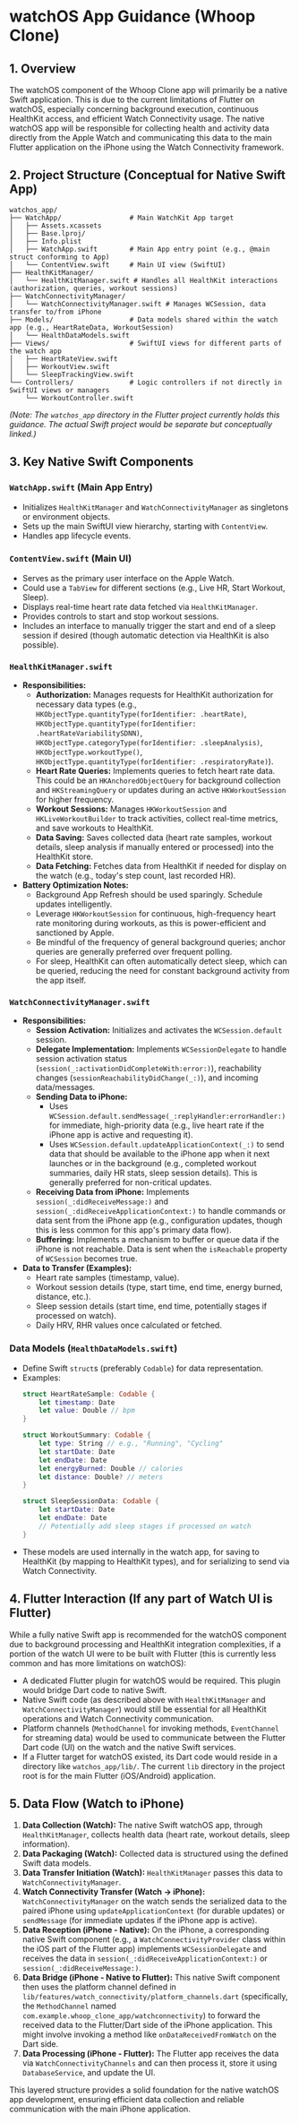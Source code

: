 # watchOS App Guidance (Whoop Clone)

## 1. Overview

The watchOS component of the Whoop Clone app will primarily be a native Swift application. This is due to the current limitations of Flutter on watchOS, especially concerning background execution, continuous HealthKit access, and efficient Watch Connectivity usage. The native watchOS app will be responsible for collecting health and activity data directly from the Apple Watch and communicating this data to the main Flutter application on the iPhone using the Watch Connectivity framework.

## 2. Project Structure (Conceptual for Native Swift App)

```
watchos_app/
├── WatchApp/                 # Main WatchKit App target
│   ├── Assets.xcassets
│   ├── Base.lproj/
│   ├── Info.plist
│   ├── WatchApp.swift        # Main App entry point (e.g., @main struct conforming to App)
│   └── ContentView.swift     # Main UI view (SwiftUI)
├── HealthKitManager/
│   └── HealthKitManager.swift # Handles all HealthKit interactions (authorization, queries, workout sessions)
├── WatchConnectivityManager/
│   └── WatchConnectivityManager.swift # Manages WCSession, data transfer to/from iPhone
├── Models/                   # Data models shared within the watch app (e.g., HeartRateData, WorkoutSession)
│   └── HealthDataModels.swift
├── Views/                    # SwiftUI views for different parts of the watch app
│   ├── HeartRateView.swift
│   ├── WorkoutView.swift
│   └── SleepTrackingView.swift
└── Controllers/              # Logic controllers if not directly in SwiftUI views or managers
    └── WorkoutController.swift
```

*(Note: The `watchos_app` directory in the Flutter project currently holds this guidance. The actual Swift project would be separate but conceptually linked.)*

## 3. Key Native Swift Components

### `WatchApp.swift` (Main App Entry)
- Initializes `HealthKitManager` and `WatchConnectivityManager` as singletons or environment objects.
- Sets up the main SwiftUI view hierarchy, starting with `ContentView`.
- Handles app lifecycle events.

### `ContentView.swift` (Main UI)
- Serves as the primary user interface on the Apple Watch.
- Could use a `TabView` for different sections (e.g., Live HR, Start Workout, Sleep).
- Displays real-time heart rate data fetched via `HealthKitManager`.
- Provides controls to start and stop workout sessions.
- Includes an interface to manually trigger the start and end of a sleep session if desired (though automatic detection via HealthKit is also possible).

### `HealthKitManager.swift`
- **Responsibilities:**
    - **Authorization:** Manages requests for HealthKit authorization for necessary data types (e.g., `HKObjectType.quantityType(forIdentifier: .heartRate)`, `HKObjectType.quantityType(forIdentifier: .heartRateVariabilitySDNN)`, `HKObjectType.categoryType(forIdentifier: .sleepAnalysis)`, `HKObjectType.workoutType()`, `HKObjectType.quantityType(forIdentifier: .respiratoryRate)`).
    - **Heart Rate Queries:** Implements queries to fetch heart rate data. This could be an `HKAnchoredObjectQuery` for background collection and `HKStreamingQuery` or updates during an active `HKWorkoutSession` for higher frequency.
    - **Workout Sessions:** Manages `HKWorkoutSession` and `HKLiveWorkoutBuilder` to track activities, collect real-time metrics, and save workouts to HealthKit.
    - **Data Saving:** Saves collected data (heart rate samples, workout details, sleep analysis if manually entered or processed) into the HealthKit store.
    - **Data Fetching:** Fetches data from HealthKit if needed for display on the watch (e.g., today's step count, last recorded HR).
- **Battery Optimization Notes:**
    - Background App Refresh should be used sparingly. Schedule updates intelligently.
    - Leverage `HKWorkoutSession` for continuous, high-frequency heart rate monitoring during workouts, as this is power-efficient and sanctioned by Apple.
    - Be mindful of the frequency of general background queries; anchor queries are generally preferred over frequent polling.
    - For sleep, HealthKit can often automatically detect sleep, which can be queried, reducing the need for constant background activity from the app itself.

### `WatchConnectivityManager.swift`
- **Responsibilities:**
    - **Session Activation:** Initializes and activates the `WCSession.default` session.
    - **Delegate Implementation:** Implements `WCSessionDelegate` to handle session activation status (`session(_:activationDidCompleteWith:error:)`), reachability changes (`sessionReachabilityDidChange(_:)`), and incoming data/messages.
    - **Sending Data to iPhone:**
        - Uses `WCSession.default.sendMessage(_:replyHandler:errorHandler:)` for immediate, high-priority data (e.g., live heart rate if the iPhone app is active and requesting it).
        - Uses `WCSession.default.updateApplicationContext(_:)` to send data that should be available to the iPhone app when it next launches or in the background (e.g., completed workout summaries, daily HR stats, sleep session details). This is generally preferred for non-critical updates.
    - **Receiving Data from iPhone:** Implements `session(_:didReceiveMessage:)` and `session(_:didReceiveApplicationContext:)` to handle commands or data sent from the iPhone app (e.g., configuration updates, though this is less common for this app's primary data flow).
    - **Buffering:** Implements a mechanism to buffer or queue data if the iPhone is not reachable. Data is sent when the `isReachable` property of `WCSession` becomes true.
- **Data to Transfer (Examples):**
    - Heart rate samples (timestamp, value).
    - Workout session details (type, start time, end time, energy burned, distance, etc.).
    - Sleep session details (start time, end time, potentially stages if processed on watch).
    - Daily HRV, RHR values once calculated or fetched.

### Data Models (`HealthDataModels.swift`)
- Define Swift `struct`s (preferably `Codable`) for data representation.
- Examples:
  ```swift
  struct HeartRateSample: Codable {
      let timestamp: Date
      let value: Double // bpm
  }

  struct WorkoutSummary: Codable {
      let type: String // e.g., "Running", "Cycling"
      let startDate: Date
      let endDate: Date
      let energyBurned: Double // calories
      let distance: Double? // meters
  }

  struct SleepSessionData: Codable {
      let startDate: Date
      let endDate: Date
      // Potentially add sleep stages if processed on watch
  }
  ```
- These models are used internally in the watch app, for saving to HealthKit (by mapping to HealthKit types), and for serializing to send via Watch Connectivity.

## 4. Flutter Interaction (If any part of Watch UI is Flutter)

While a fully native Swift app is recommended for the watchOS component due to background processing and HealthKit integration complexities, if a portion of the watch UI were to be built with Flutter (this is currently less common and has more limitations on watchOS):

- A dedicated Flutter plugin for watchOS would be required. This plugin would bridge Dart code to native Swift.
- Native Swift code (as described above with `HealthKitManager` and `WatchConnectivityManager`) would still be essential for all HealthKit operations and Watch Connectivity communication.
- Platform channels (`MethodChannel` for invoking methods, `EventChannel` for streaming data) would be used to communicate between the Flutter Dart code (UI) on the watch and the native Swift services.
- If a Flutter target for watchOS existed, its Dart code would reside in a directory like `watchos_app/lib/`. The current `lib` directory in the project root is for the main Flutter (iOS/Android) application.

## 5. Data Flow (Watch to iPhone)

1.  **Data Collection (Watch):** The native Swift watchOS app, through `HealthKitManager`, collects health data (heart rate, workout details, sleep information).
2.  **Data Packaging (Watch):** Collected data is structured using the defined Swift data models.
3.  **Data Transfer Initiation (Watch):** `HealthKitManager` passes this data to `WatchConnectivityManager`.
4.  **Watch Connectivity Transfer (Watch -> iPhone):** `WatchConnectivityManager` on the watch sends the serialized data to the paired iPhone using `updateApplicationContext` (for durable updates) or `sendMessage` (for immediate updates if the iPhone app is active).
5.  **Data Reception (iPhone - Native):** On the iPhone, a corresponding native Swift component (e.g., a `WatchConnectivityProvider` class within the iOS part of the Flutter app) implements `WCSessionDelegate` and receives the data in `session(_:didReceiveApplicationContext:)` or `session(_:didReceiveMessage:)`.
6.  **Data Bridge (iPhone - Native to Flutter):** This native Swift component then uses the platform channel defined in `lib/features/watch_connectivity/platform_channels.dart` (specifically, the `MethodChannel` named `com.example.whoop_clone_app/watchconnectivity`) to forward the received data to the Flutter/Dart side of the iPhone application. This might involve invoking a method like `onDataReceivedFromWatch` on the Dart side.
7.  **Data Processing (iPhone - Flutter):** The Flutter app receives the data via `WatchConnectivityChannels` and can then process it, store it using `DatabaseService`, and update the UI.

This layered structure provides a solid foundation for the native watchOS app development, ensuring efficient data collection and reliable communication with the main iPhone application.
